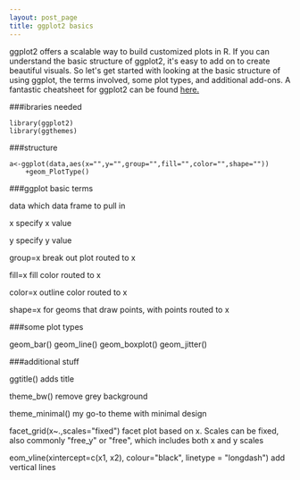 ```yaml
---
layout: post_page
title: ggplot2 basics
---
```


ggplot2 offers a scalable way to build customized plots in R. If you can understand the basic structure of ggplot2, it's easy to add on to create beautiful visuals. So let's get started with looking at the basic structure of using ggplot, the terms involved, some plot types, and additional add-ons. A fantastic cheatsheet for ggplot2 can be found [here.](http://www.rstudio.com/wp-content/uploads/2015/03/ggplot2-cheatsheet.pdf)

###ibraries needed

	library(ggplot2)
	library(ggthemes)


###structure

	a<-ggplot(data,aes(x="",y="",group="",fill="",color="",shape=""))
		+geom_PlotType()


###ggplot basic terms

data
which data frame to pull in

x
specify x value

y
specify y value

group=x
break out plot routed to x

fill=x 
fill color routed to x

color=x
outline color routed to x

shape=x 
for geoms that draw points, with points routed to x


###some plot types

geom_bar()
geom_line()
geom_boxplot()
geom_jitter()


###additional stuff

ggtitle()
adds title

theme_bw()
remove grey background

theme_minimal()
my go-to theme with minimal design

facet_grid(x~.,scales="fixed")
facet plot based on x. Scales can be fixed, also commonly "free_y" or "free", which includes both x and y scales

eom_vline(xintercept=c(x1, x2), colour="black", linetype = "longdash")
add vertical lines


